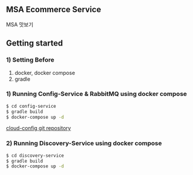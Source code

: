 ## MSA Ecommerce Service

MSA 맛보기

## Getting started

### 1) Setting Before

1. docker, docker compose
2. gradle

### 1) Running Config-Service & RabbitMQ using docker compose

```bash
$ cd config-service
$ gradle build
$ docker-compose up -d

```

[cloud-config git repository](https://github.com/JaegeonYu/cloud-config)

### 2) Running Discovery-Service using docker compose

```bash
$ cd discovery-service
$ gradle build
$ docker-compose up -d
```
